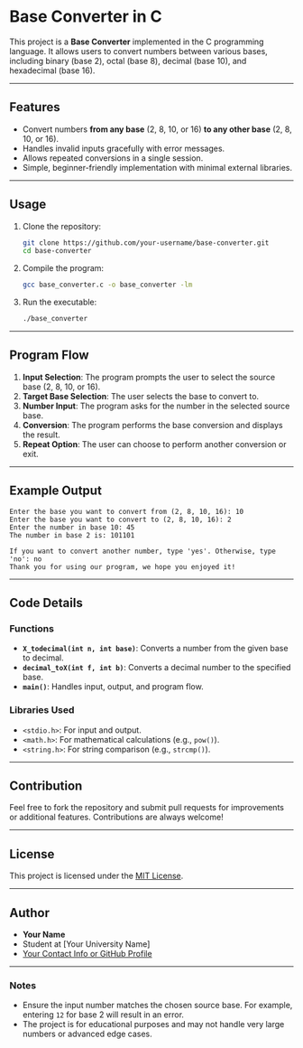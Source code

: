 # Base Converter in C

This project is a **Base Converter** implemented in the C programming language. It allows users to convert numbers between various bases, including binary (base 2), octal (base 8), decimal (base 10), and hexadecimal (base 16).

---

## Features

- Convert numbers **from any base** (2, 8, 10, or 16) **to any other base** (2, 8, 10, or 16).
- Handles invalid inputs gracefully with error messages.
- Allows repeated conversions in a single session.
- Simple, beginner-friendly implementation with minimal external libraries.

---

## Usage

1. Clone the repository:
   ```bash
   git clone https://github.com/your-username/base-converter.git
   cd base-converter
   ```

2. Compile the program:
   ```bash
   gcc base_converter.c -o base_converter -lm
   ```

3. Run the executable:
   ```bash
   ./base_converter
   ```

---

## Program Flow

1. **Input Selection**: The program prompts the user to select the source base (2, 8, 10, or 16).
2. **Target Base Selection**: The user selects the base to convert to.
3. **Number Input**: The program asks for the number in the selected source base.
4. **Conversion**: The program performs the base conversion and displays the result.
5. **Repeat Option**: The user can choose to perform another conversion or exit.

---

## Example Output

```plaintext
Enter the base you want to convert from (2, 8, 10, 16): 10
Enter the base you want to convert to (2, 8, 10, 16): 2
Enter the number in base 10: 45
The number in base 2 is: 101101

If you want to convert another number, type 'yes'. Otherwise, type 'no': no
Thank you for using our program, we hope you enjoyed it!
```

---

## Code Details

### Functions

- **`X_todecimal(int n, int base)`**: Converts a number from the given base to decimal.
- **`decimal_toX(int f, int b)`**: Converts a decimal number to the specified base.
- **`main()`**: Handles input, output, and program flow.

### Libraries Used
- `<stdio.h>`: For input and output.
- `<math.h>`: For mathematical calculations (e.g., `pow()`).
- `<string.h>`: For string comparison (e.g., `strcmp()`).

---

## Contribution

Feel free to fork the repository and submit pull requests for improvements or additional features. Contributions are always welcome!

---

## License

This project is licensed under the [MIT License](LICENSE).

---

## Author

- **Your Name**
- Student at [Your University Name]
- [Your Contact Info or GitHub Profile](https://github.com/your-username)

---

### Notes

- Ensure the input number matches the chosen source base. For example, entering `12` for base 2 will result in an error.
- The project is for educational purposes and may not handle very large numbers or advanced edge cases.
